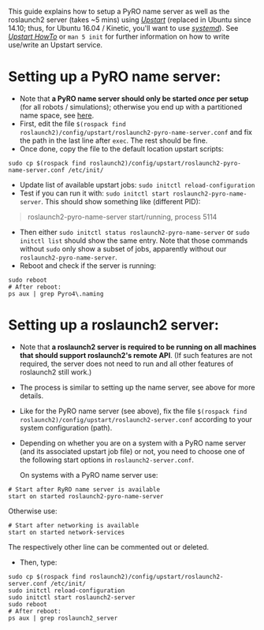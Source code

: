 This guide explains how to setup a PyRO name server as well as the roslaunch2 server (takes ~5 mins) using [*Upstart*](https://wiki.ubuntuusers.de/Upstart/) (replaced in Ubuntu since 14.10; thus, for Ubuntu 16.04 / Kinetic, you'll want to use [*systemd*](https://freedesktop.org/wiki/Software/systemd/)).
See [*Upstart HowTo*](https://help.ubuntu.com/community/UbuntuBootupHowto) or `man 5 init` for further information on how to write use/write an Upstart service.

# Setting up a PyRO name server:
- Note that **a PyRO name server should only be started *once* per setup** (for all robots / simulations); otherwise you end up with a partitioned name space, see [here](https://pythonhosted.org/Pyro4/nameserver.html).
- First, edit the file `$(rospack find roslaunch2)/config/upstart/roslaunch2-pyro-name-server.conf` and fix the path in the last line after `exec`. The rest should be fine.
- Once done, copy the file to the default location upstart scripts:
```
sudo cp $(rospack find roslaunch2)/config/upstart/roslaunch2-pyro-name-server.conf /etc/init/
```
- Update list of available upstart jobs: `sudo initctl reload-configuration`
- Test if you can run it with: `sudo initctl start roslaunch2-pyro-name-server`. This should show something like (different PID):
> roslaunch2-pyro-name-server start/running, process 5114
-  Then either `sudo initctl status roslaunch2-pyro-name-server` or `sudo initctl list` should show the same entry. Note that those commands without `sudo` only show a subset of jobs, apparently without our `roslaunch2-pyro-name-server`.
- Reboot and check if the server is running:
```
sudo reboot
# After reboot:
ps aux | grep Pyro4\.naming
```

# Setting up a roslaunch2 server:
- Note that **a roslaunch2 server is required to be running on all machines that should support roslaunch2's remote API**. (If such features are not required, the server does not need to run and all other features of roslaunch2 still work.)
- The process is similar to setting up the name server, see above for more details.
- Like for the PyRO name server (see above), fix the file `$(rospack find roslaunch2)/config/upstart/roslaunch2-server.conf` according to your system configuration (path).
- Depending on whether you are on a system with a PyRO name server (and its associated upstart job file) or not, you need to choose one of the following start options in `roslaunch2-server.conf`.

  On systems with a PyRO name server use:
```
# Start after RyRO name server is available
start on started roslaunch2-pyro-name-server
```
  Otherwise use:
```
# Start after networking is available
start on started network-services
```
  The respectively other line can be commented out or deleted.
- Then, type:
```
sudo cp $(rospack find roslaunch2)/config/upstart/roslaunch2-server.conf /etc/init/
sudo initctl reload-configuration
sudo initctl start roslaunch2-server
sudo reboot
# After reboot:
ps aux | grep roslaunch2_server
```
